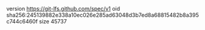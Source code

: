 version https://git-lfs.github.com/spec/v1
oid sha256:245139882e338a10ec026e285ad63048d3b7ed8a68815482b8a395c744c6460f
size 45737
